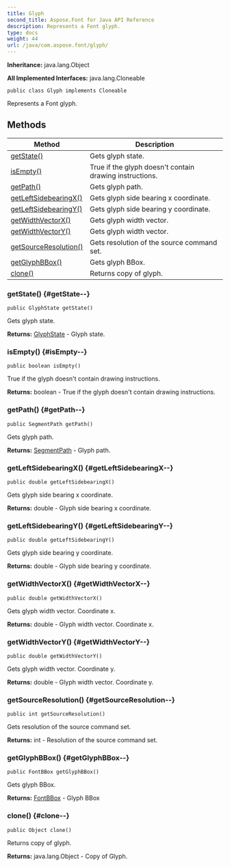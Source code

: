 ```yaml
---
title: Glyph
second_title: Aspose.Font for Java API Reference
description: Represents a Font glyph.
type: docs
weight: 44
url: /java/com.aspose.font/glyph/
---
```

**Inheritance:**
java.lang.Object

**All Implemented Interfaces:**
java.lang.Cloneable
```
public class Glyph implements Cloneable
```

Represents a Font glyph.
## Methods

| Method | Description |
| --- | --- |
| [getState()](#getState--) | Gets glyph state. |
| [isEmpty()](#isEmpty--) | True if the glyph doesn't contain drawing instructions. |
| [getPath()](#getPath--) | Gets glyph path. |
| [getLeftSidebearingX()](#getLeftSidebearingX--) | Gets glyph side bearing x coordinate. |
| [getLeftSidebearingY()](#getLeftSidebearingY--) | Gets glyph side bearing y coordinate. |
| [getWidthVectorX()](#getWidthVectorX--) | Gets glyph width vector. |
| [getWidthVectorY()](#getWidthVectorY--) | Gets glyph width vector. |
| [getSourceResolution()](#getSourceResolution--) | Gets resolution of the source command set. |
| [getGlyphBBox()](#getGlyphBBox--) | Gets glyph BBox. |
| [clone()](#clone--) | Returns copy of glyph. |
### getState() {#getState--}
```
public GlyphState getState()
```


Gets glyph state.

**Returns:**
[GlyphState](../../com.aspose.font/glyphstate) - Glyph state.
### isEmpty() {#isEmpty--}
```
public boolean isEmpty()
```


True if the glyph doesn't contain drawing instructions.

**Returns:**
boolean - True if the glyph doesn't contain drawing instructions.
### getPath() {#getPath--}
```
public SegmentPath getPath()
```


Gets glyph path.

**Returns:**
[SegmentPath](../../com.aspose.font/segmentpath) - Glyph path.
### getLeftSidebearingX() {#getLeftSidebearingX--}
```
public double getLeftSidebearingX()
```


Gets glyph side bearing x coordinate.

**Returns:**
double - Glyph side bearing x coordinate.
### getLeftSidebearingY() {#getLeftSidebearingY--}
```
public double getLeftSidebearingY()
```


Gets glyph side bearing y coordinate.

**Returns:**
double - Glyph side bearing y coordinate.
### getWidthVectorX() {#getWidthVectorX--}
```
public double getWidthVectorX()
```


Gets glyph width vector. Coordinate x.

**Returns:**
double - Glyph width vector. Coordinate x.
### getWidthVectorY() {#getWidthVectorY--}
```
public double getWidthVectorY()
```


Gets glyph width vector. Coordinate y.

**Returns:**
double - Glyph width vector. Coordinate y.
### getSourceResolution() {#getSourceResolution--}
```
public int getSourceResolution()
```


Gets resolution of the source command set.

**Returns:**
int - Resolution of the source command set.
### getGlyphBBox() {#getGlyphBBox--}
```
public FontBBox getGlyphBBox()
```


Gets glyph BBox.

**Returns:**
[FontBBox](../../com.aspose.font/fontbbox) - Glyph BBox
### clone() {#clone--}
```
public Object clone()
```


Returns copy of glyph.

**Returns:**
java.lang.Object - Copy of Glyph.
